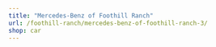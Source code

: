 ```yaml
---
title: "Mercedes-Benz of Foothill Ranch"
url: /foothill-ranch/mercedes-benz-of-foothill-ranch-3/
shop: car
---
```

